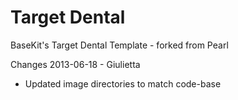Target Dental
=====

BaseKit's Target Dental Template - forked from Pearl

Changes 2013-06-18 - Giulietta
+ Updated image directories to match code-base
